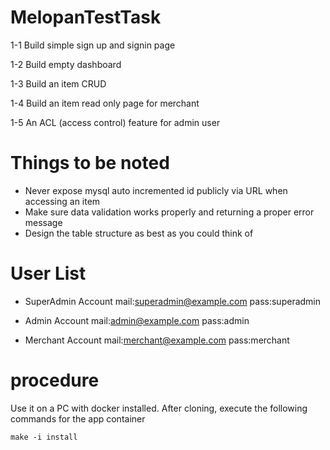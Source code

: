 # MelopanTestTask
1-1 Build simple sign up and signin page

1-2 Build empty dashboard

1-3 Build an item CRUD

1-4 Build an item read only page for merchant

1-5 An ACL (access control) feature for admin user

# Things to be noted
- Never expose mysql auto incremented id publicly via URL when accessing an item
- Make sure data validation works properly and returning a proper error message
- Design the table structure as best as you could think of
# User List
- SuperAdmin Account
mail:superadmin@example.com
pass:superadmin

- Admin Account
mail:admin@example.com
pass:admin

- Merchant Account
mail:merchant@example.com
pass:merchant
# procedure
Use it on a PC with docker installed.
After cloning, execute the following commands for the app container
```
make -i install
```

